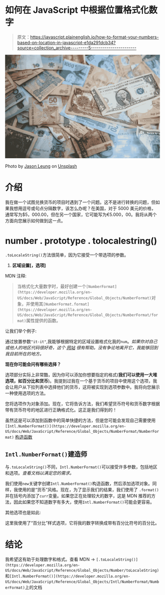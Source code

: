 # 如何在 JavaScript 中根据位置格式化数字

> 原文：<https://javascript.plainenglish.io/how-to-format-your-numbers-based-on-location-in-javascript-e1da291dcb34?source=collection_archive---------5----------------------->

![](img/68bbfe80de686f0c53cc9ccdd511505b.png)

Photo by [Jason Leung](https://unsplash.com/@ninjason?utm_source=unsplash&utm_medium=referral&utm_content=creditCopyText) on [Unsplash](https://unsplash.com/s/photos/currency?utm_source=unsplash&utm_medium=referral&utm_content=creditCopyText)

# 介绍

我在做一个试图兑换货币的项目时遇到了一个问题。这不是进行转换的问题，但如果我想用逗号或句点分隔数字，该怎么办呢？在美国，对于 5000 美元的价格，通常写为$5，000.00，但在另一个国家，它可能写为€5.000，00。我将从两个方面向您展示如何做到这一点。

# number . prototype . tolocalestring()

`.toLocaleString()`方法很简单，因为它接受一个带选项的参数。

1.  **区域设置[，选项]**

MDN 注释:

> 当格式化大量数字时，最好创建一个`[NumberFormat](https://developer.mozilla.org/en-US/docs/Web/JavaScript/Reference/Global_Objects/NumberFormat)`对象，并使用其`[NumberFormat.format](https://developer.mozilla.org/en-US/docs/Web/JavaScript/Reference/Global_Objects/NumberFormat/format)`属性提供的函数。

让我们举个例子:

通过放置参数`"it-it"`,我能够根据特定的区域设置格式化我的`num`。*如果你对自己或他人的地区代码很好奇，这个* [*网站*](https://www.science.co.il/language/Locale-codes.php#definitions) *很有帮助。没有争论地离开它，我能够回到我目前所在的地方。*

**现在你可能会问有哪些选择？**

选项部分实际上非常酷，因为你可以添加你想要指定的格式(**我们可以使用一大堆选项，如百分比和货币**)。我提到过我在一个基于货币的项目中使用这个选项，我会让用户从下拉列表中选择他们的货币，这将被实现到选项参数中。我将向您展示一种使用选项的方法。

您将选项作为对象添加。现在，它将告诉方法，我们希望货币符号和货币数字根据带有货币符号的地区进行正确格式化。这正是我们得到的！

虽然这是可以添加到函数中的简单快捷的方法，但是您可能会发现自己需要使用`[Intl.NumberFormat()](https://developer.mozilla.org/en-US/docs/Web/JavaScript/Reference/Global_Objects/NumberFormat/NumberFormat)` [构造函数](https://developer.mozilla.org/en-US/docs/Web/JavaScript/Reference/Global_Objects/NumberFormat/NumberFormat)

## `Intl.NumberFormat()`建造师

与`.toLocaleString()`不同，`Intl.NumberFormat()`可以接受许多参数，包括地区和选项。*查看文档以满足您的需求。*

我们使用`new`关键字创建`Intl.NumberFormat()`构造函数，然后添加选项对象。同样，我使用的是“货币”风格。现在，为了显示我们的结果，我们使用了 `.format()`并在括号内添加了`curr`变量。如果您正在处理较大的数字，这是 MDN 推荐的方法，因此如果您不知道数字有多大，使用`Intl.NumberFormat()`可能会更容易。

其他选项也是如此:

这里我使用了“百分比”样式选项，它将我的数字转换成带有百分比符号的百分比。

# 结论

我希望这有助于处理数字和格式。查看 MDN → `[.toLocaleString()](https://developer.mozilla.org/en-US/docs/Web/JavaScript/Reference/Global_Objects/Number/toLocaleString)`和`[Intl.NumberFormat()](https://developer.mozilla.org/en-US/docs/Web/JavaScript/Reference/Global_Objects/Intl/NumberFormat/NumberFormat)`上的文档